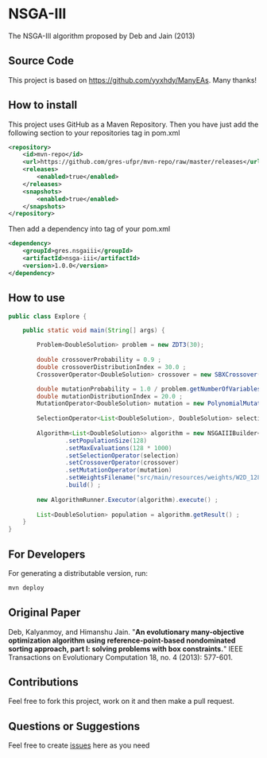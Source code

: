 # NSGA-III

The NSGA-III algorithm proposed by Deb and Jain (2013)

## Source Code

This project is based on https://github.com/yyxhdy/ManyEAs. Many thanks!

## How to install

This project uses GitHub as a Maven Repository. Then you have just add the following section to your repositories tag in pom.xml

```xml
<repository>
    <id>mvn-repo</id>
    <url>https://github.com/gres-ufpr/mvn-repo/raw/master/releases</url>
    <releases>
        <enabled>true</enabled>
    </releases>
    <snapshots>
        <enabled>true</enabled>
    </snapshots>
</repository>
```

Then add a dependency into tag of your pom.xml

```xml
<dependency>
	<groupId>gres.nsgaiii</groupId>
	<artifactId>nsga-iii</artifactId>
	<version>1.0.0</version>
</dependency>
```

## How to use

```java
public class Explore {

    public static void main(String[] args) {

        Problem<DoubleSolution> problem = new ZDT3(30);
        
        double crossoverProbability = 0.9 ;
        double crossoverDistributionIndex = 30.0 ;
        CrossoverOperator<DoubleSolution> crossover = new SBXCrossover(crossoverProbability, crossoverDistributionIndex) ;

        double mutationProbability = 1.0 / problem.getNumberOfVariables() ;
        double mutationDistributionIndex = 20.0 ;
        MutationOperator<DoubleSolution> mutation = new PolynomialMutation(mutationProbability, mutationDistributionIndex) ;
        
        SelectionOperator<List<DoubleSolution>, DoubleSolution> selection = new BinaryTournamentSelection<DoubleSolution>();
        
        Algorithm<List<DoubleSolution>> algorithm = new NSGAIIIBuilder<>(problem)
                .setPopulationSize(128)
                .setMaxEvaluations(128 * 1000)
                .setSelectionOperator(selection)
                .setCrossoverOperator(crossover)
                .setMutationOperator(mutation)
                .setWeightsFilename("src/main/resources/weights/W2D_128.txt")
                .build() ;
        
        new AlgorithmRunner.Executor(algorithm).execute() ;
        
        List<DoubleSolution> population = algorithm.getResult() ;
    }
}
```

## For Developers
	
For generating a distributable version, run:
	
```sh
mvn deploy
```

## Original Paper

Deb, Kalyanmoy, and Himanshu Jain. "**An evolutionary many-objective optimization algorithm using reference-point-based nondominated sorting approach, part I: solving problems with box constraints.**" IEEE Transactions on Evolutionary Computation 18, no. 4 (2013): 577-601.

## Contributions

Feel free to fork this project, work on it and then make a pull request.

## Questions or Suggestions

Feel free to create <a href="https://github.com/gres-ufpr/nsga-iii/issues">issues</a> here as you need
